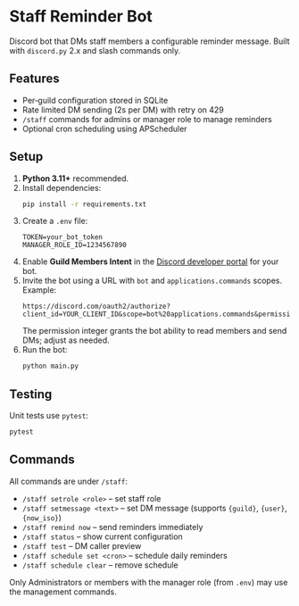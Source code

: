 # Staff Reminder Bot

Discord bot that DMs staff members a configurable reminder message. Built with `discord.py` 2.x and slash commands only.

## Features
- Per‑guild configuration stored in SQLite
- Rate limited DM sending (2s per DM) with retry on 429
- `/staff` commands for admins or manager role to manage reminders
- Optional cron scheduling using APScheduler

## Setup
1. **Python 3.11+** recommended.
2. Install dependencies:
   ```bash
   pip install -r requirements.txt
   ```
3. Create a `.env` file:
   ```env
   TOKEN=your_bot_token
   MANAGER_ROLE_ID=1234567890
   ```
4. Enable **Guild Members Intent** in the [Discord developer portal](https://discord.com/developers/applications) for your bot.
5. Invite the bot using a URL with `bot` and `applications.commands` scopes. Example:
   ```
   https://discord.com/oauth2/authorize?client_id=YOUR_CLIENT_ID&scope=bot%20applications.commands&permissions=274877908992
   ```
   The permission integer grants the bot ability to read members and send DMs; adjust as needed.
6. Run the bot:
   ```bash
   python main.py
   ```

## Testing
Unit tests use `pytest`:
```bash
pytest
```

## Commands
All commands are under `/staff`:
- `/staff setrole <role>` – set staff role
- `/staff setmessage <text>` – set DM message (supports `{guild}`, `{user}`, `{now_iso}`)
- `/staff remind now` – send reminders immediately
- `/staff status` – show current configuration
- `/staff test` – DM caller preview
- `/staff schedule set <cron>` – schedule daily reminders
- `/staff schedule clear` – remove schedule

Only Administrators or members with the manager role (from `.env`) may use the management commands.
